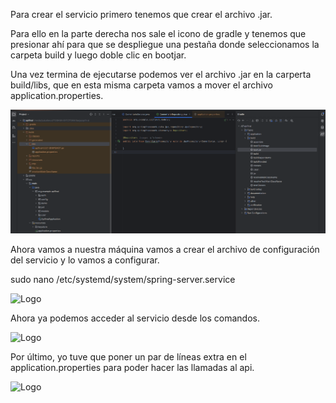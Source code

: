 Para crear el servicio primero tenemos que crear el archivo .jar. 

Para ello en la parte derecha nos sale el icono de gradle y tenemos que presionar ahí para que se despliegue una pestaña donde seleccionamos la carpeta build y luego doble clic en bootjar. 

Una vez termina de ejecutarse podemos ver el archivo .jar en la carperta build/libs, que en esta misma carpeta vamos a mover el archivo application.properties. 

![Logo](imagenes/apifinal1.png)

Ahora vamos a nuestra máquina vamos a crear el archivo de configuración del servicio y lo vamos a configurar. 

sudo nano /etc/systemd/system/spring-server.service 

![Logo](images/logo.png)

Ahora ya podemos acceder al servicio desde los comandos. 

![Logo](images/logo.png)

Por último, yo tuve que poner un par de líneas extra en el application.properties para poder hacer las llamadas al api. 

![Logo](images/logo.png)
